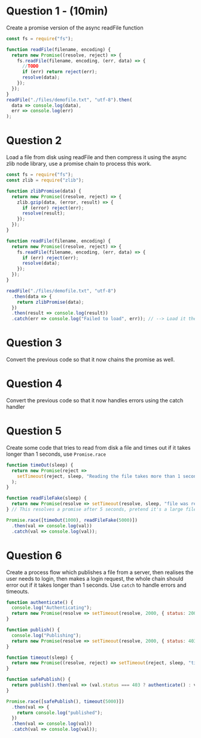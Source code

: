 # Question 1 - (10min)

Create a promise version of the async readFile function

```js
const fs = require("fs");

function readFile(filename, encoding) {
  return new Promise((resolve, reject) => {
    fs.readFile(filename, encoding, (err, data) => {
      //TODO
      if (err) return reject(err);
      resolve(data);
    });
  });
}
readFile("./files/demofile.txt", "utf-8").then(
  data => console.log(data),
  err => console.log(err)
);
```

# Question 2

Load a file from disk using readFile and then compress it using the async zlib node library, use a promise chain to process this work.

```js
const fs = require("fs");
const zlib = require("zlib");

function zlibPromise(data) {
  return new Promise((resolve, reject) => {
    zlib.gzip(data, (error, result) => {
      if (error) reject(err);
      resolve(result);
    });
  });
}

function readFile(filename, encoding) {
  return new Promise((resolve, reject) => {
    fs.readFile(filename, encoding, (err, data) => {
      if (err) reject(err);
      resolve(data);
    });
  });
}

readFile("./files/demofile.txt", "utf-8")
  .then(data => {
    return zlibPromise(data);
  })
  .then(result => console.log(result))
  .catch(err => console.log("Failed to load", err)); // --> Load it then zip it and then print it to screen
```

# Question 3

Convert the previous code so that it now chains the promise as well.

# Question 4

Convert the previous code so that it now handles errors using the catch handler

# Question 5

Create some code that tries to read from disk a file and times out if it takes longer than 1 seconds, use `Promise.race`

```js
function timeOut(sleep) {
  return new Promise(reject =>
    setTimeout(reject, sleep, "Reading the file takes more than 1 second.")
  );
}

function readFileFake(sleep) {
  return new Promise(resolve => setTimeout(resolve, sleep, "file was read"));
} // This resolves a promise after 5 seconds, pretend it's a large file being read from disk

Promise.race([timeOut(1000), readFileFake(5000)])
  .then(val => console.log(val))
  .catch(val => console.log(val));
```

# Question 6

Create a process flow which publishes a file from a server, then realises the user needs to login, then makes a login request, the whole chain should error out if it takes longer than 1 seconds. Use `catch` to handle errors and timeouts.

```js
function authenticate() {
  console.log("Authenticating");
  return new Promise(resolve => setTimeout(resolve, 2000, { status: 200 }));
}

function publish() {
  console.log("Publishing");
  return new Promise(resolve => setTimeout(resolve, 2000, { status: 403 }));
}

function timeout(sleep) {
  return new Promise((resolve, reject) => setTimeout(reject, sleep, "timeout"));
}

function safePublish() {
  return publish().then(val => (val.status === 403 ? authenticate() : val));
}

Promise.race([safePublish(), timeout(5000)])
  .then(val => {
    return console.log("published");
  })
  .then(val => console.log(val))
  .catch(val => console.log(val));
```
